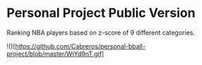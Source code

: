 # Personal Project Public Version

Ranking NBA players based on z-score of 9 different categories.

!()[https://github.com/Cabreros/personal-bball-project/blob/master/WiYd9nT.gif]

